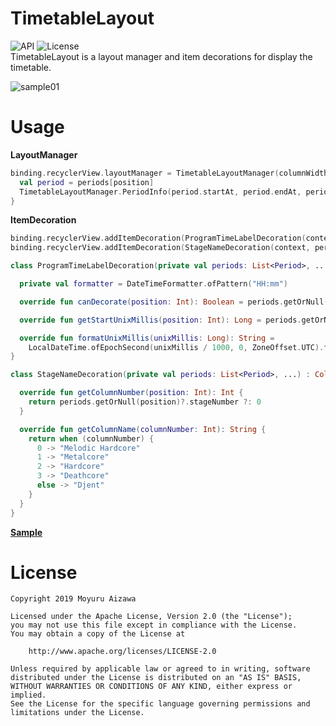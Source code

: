 # TimetableLayout

![API](https://img.shields.io/badge/API-16%2B-green.svg)
![License](https://img.shields.io/badge/License-Apache%202.0-blue.svg)  
TimetableLayout is a layout manager and item decorations for display the timetable.

![sample01](https://github.com/MoyuruAizawa/Images/blob/master/TimetableLayout/sample_01.gif?raw=true)

# Usage
**LayoutManager**
```kotlin
binding.recyclerView.layoutManager = TimetableLayoutManager(columnWidth, heightPerMin) { position ->
  val period = periods[position]
  TimetableLayoutManager.PeriodInfo(period.startAt, period.endAt, period.stageNumber)
}
```

**ItemDecoration**
```kotlin
binding.recyclerView.addItemDecoration(ProgramTimeLabelDecoration(context, periods, heightPerMin))
binding.recyclerView.addItemDecoration(StageNameDecoration(context, periods, columnCount))

class ProgramTimeLabelDecoration(private val periods: List<Period>, ...) : TimeLabelDecoration(...) {

  private val formatter = DateTimeFormatter.ofPattern("HH:mm")

  override fun canDecorate(position: Int): Boolean = periods.getOrNull(position) is Program

  override fun getStartUnixMillis(position: Int): Long = periods.getOrNull(position)?.startAt ?: 0

  override fun formatUnixMillis(unixMillis: Long): String =
    LocalDateTime.ofEpochSecond(unixMillis / 1000, 0, ZoneOffset.UTC).format(formatter)
}

class StageNameDecoration(private val periods: List<Period>, ...) : ColumnNameDecoration(...) {

  override fun getColumnNumber(position: Int): Int {
    return periods.getOrNull(position)?.stageNumber ?: 0
  }

  override fun getColumnName(columnNumber: Int): String {
    return when (columnNumber) {
      0 -> "Melodic Hardcore"
      1 -> "Metalcore"
      2 -> "Hardcore"
      3 -> "Deathcore"
      else -> "Djent"
    }
  }
}
```

[**Sample**](https://github.com/MoyuruAizawa/TimetableLayout/blob/master/app/src/main/java/io/moyuru/timetablelayoutsample/MainActivity.kt)

# License
```
Copyright 2019 Moyuru Aizawa

Licensed under the Apache License, Version 2.0 (the "License");
you may not use this file except in compliance with the License.
You may obtain a copy of the License at

    http://www.apache.org/licenses/LICENSE-2.0

Unless required by applicable law or agreed to in writing, software
distributed under the License is distributed on an "AS IS" BASIS,
WITHOUT WARRANTIES OR CONDITIONS OF ANY KIND, either express or implied.
See the License for the specific language governing permissions and
limitations under the License.
```
